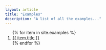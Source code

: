 ```yaml
---
layout: article
title: "Examples"
description: "A list of all the examples..."
---
```


<div class="type">
  <ol class="list">
    {% for item in site.examples %}
      <li class="list__item">
        <a href="{{ item.url }}" class="list__link">{{ item.title }}</a>
      </li>
    {% endfor %}
  </ol>
</div>

